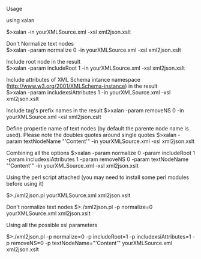 Usage

using xalan

$>xalan -in yourXMLSource.xml -xsl xml2json.xslt

Don't Normalize text nodes<br>
$>xalan -param normalize 0 -in yourXMLSource.xml -xsl xml2json.xslt

Include root node in the result<br> 
$>xalan -param includeRoot 1 -in yourXMLSource.xml -xsl xml2json.xslt

Include attributes of XML Schema intance namespace (http://www.w3.org/2001/XMLSchema-instance)  in the result<br> 
$>xalan -param includexsiAttributes 1 -in yourXMLSource.xml -xsl xml2json.xslt

Include tag's prefix names in the result 
$>xalan -param removeNS 0 -in yourXMLSource.xml -xsl xml2json.xslt

Define propertie name of text nodes (by default the parente node name is used). Please note the doubles quotes around single quotes
$>xalan -param textNodeName "'Content'" -in yourXMLSource.xml -xsl xml2json.xslt

Combining all the options
$>xalan  -param normalize 0 -param includeRoot 1 -param includexsiAttributes 1 -param removeNS 0 -param textNodeName "'Content'" -in yourXMLSource.xml -xsl xml2json.xslt


Using the perl script attached (you may need to install some perl modules before using it)

$>./xml2json.pl yourXMLSource.xml xml2json.xslt

Don't normalize text nodes
$>./xml2json.pl -p normalize=0 yourXMLSource.xml xml2json.xslt

Using all the possible xsl parameters

$>./xml2json.pl -p normalize=0 -p includeRoot=1 -p includexsiAttributes=1 -p removeNS=0 -p textNodeName="'Content'" yourXMLSource.xml xml2json.xslt




